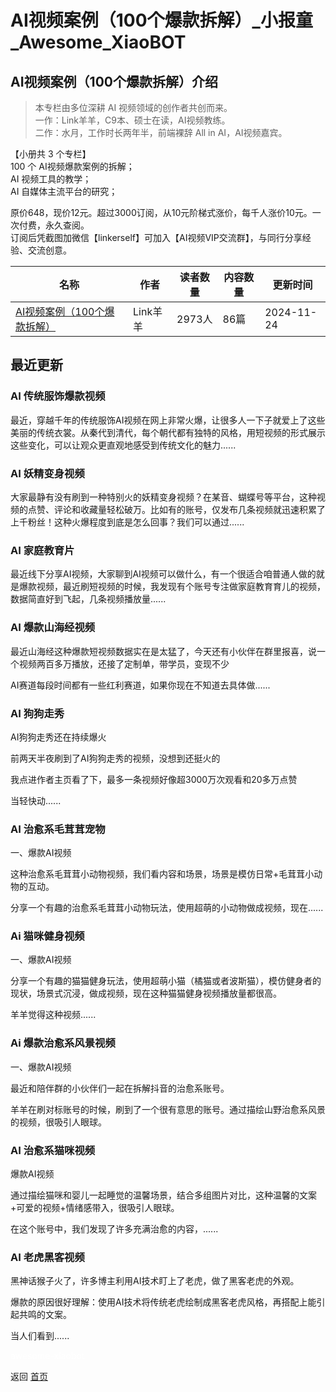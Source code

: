 # AI视频案例（100个爆款拆解）_小报童_Awesome_XiaoBOT

## AI视频案例（100个爆款拆解）介绍
> 本专栏由多位深耕 AI 视频领域的创作者共创而来。    
一作：Link羊羊，C9本、硕士在读，AI视频教练。    
二作：水月，工作时长两年半，前端裸辞 All in AI，AI视频嘉宾。    
    
【小册共 3 个专栏】    
100 个 AI视频爆款案例的拆解；    
AI 视频工具的教学；    
AI 自媒体主流平台的研究；    
    
原价648，现价12元。超过3000订阅，从10元阶梯式涨价，每千人涨价10元。一次付费，永久查阅。    
订阅后凭截图加微信【linkerself】可加入【AI视频VIP交流群】，与同行分享经验、交流创意。  
  


|名称|作者|读者数量|内容数量|更新时间|
|---|---|---|---|---|
|[AI视频案例（100个爆款拆解）](https://xiaobot.net/p/link100?refer=0b133df9-27dc-423b-8101-639049001c13)|Link羊羊|2973人|86篇|2024-11-24|

## 最近更新
### AI 传统服饰爆款视频

最近，穿越千年的传统服饰AI视频在网上非常火爆，让很多人一下子就爱上了这些美丽的传统衣裳。从秦代到清代，每个朝代都有独特的风格，用短视频的形式展示这些变化，可以让观众更直观地感受到传统文化的魅力......

### AI 妖精变身视频

大家最静有没有刷到一种特别火的妖精变身视频？在某音、蝴蝶号等平台，这种视频的点赞、评论和收藏量轻松破万。比如有的账号，仅发布几条视频就迅速积累了上千粉丝！这种火爆程度到底是怎么回事？我们可以通过......

### AI 家庭教育片

最近线下分享AI视频，大家聊到AI视频可以做什么，有一个很适合咱普通人做的就是爆款视频，最近刷短视频的时候，我发现有个账号专注做家庭教育育儿的视频，数据简直好到飞起，几条视频播放量......

### AI 爆款山海经视频

最近山海经这种爆款短视频数据实在是太猛了，今天还有小伙伴在群里报喜，说一个视频两百多万播放，还接了定制单，带学员，变现不少

AI赛道每段时间都有一些红利赛道，如果你现在不知道去具体做......

### AI 狗狗走秀

AI狗狗走秀还在持续爆火

前两天半夜刷到了AI狗狗走秀的视频，没想到还挺火的

我点进作者主页看了下，最多一条视频好像超3000万次观看和20多万点赞

当轻快动......

### AI 治愈系毛茸茸宠物

一、爆款AI视频

这种治愈系毛茸茸小动物视频，我们看内容和场景，场景是模仿日常+毛茸茸小动物的互动。

分享一个有趣的治愈系毛茸茸小动物玩法，使用超萌的小动物做成视频，现在......

### Ai 猫咪健身视频

一、爆款AI视频

分享一个有趣的猫猫健身玩法，使用超萌小猫（橘猫或者波斯猫），模仿健身者的现状，场景式沉浸，做成视频，现在这种猫猫健身视频播放量都很高。

羊羊觉得这种视频......

### Ai 爆款治愈系风景视频

一、爆款AI视频

最近和陪伴群的小伙伴们一起在拆解抖音的治愈系账号。

羊羊在刷对标账号的时候，刷到了一个很有意思的账号。通过描绘山野治愈系风景的视频，很吸引人眼球。

### AI 治愈系猫咪视频

爆款AI视频

通过描绘猫咪和婴儿一起睡觉的温馨场景，结合多组图片对比，这种温馨的文案+可爱的视频+情绪感带入，很吸引人眼球。

在这个账号中，我们发现了许多充满治愈的内容，......

### AI 老虎黑客视频

黑神话猴子火了，许多博主利用AI技术盯上了老虎，做了黑客老虎的外观。

爆款的原因很好理解：使用AI技术将传统老虎绘制成黑客老虎风格，再搭配上能引起共鸣的文案。

当人们看到......


<a href="https://github.com/Reno9527/awesome-xiaobot" style="color: white; text-decoration: none;">awesome-xiaobot</a>

返回 [首页](../README.md)
